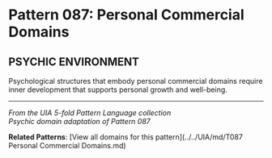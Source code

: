# Pattern 087: Personal Commercial Domains

## PSYCHIC ENVIRONMENT

Psychological structures that embody personal commercial domains require inner development that supports personal growth and well-being.

---

*From the UIA 5-fold Pattern Language collection*  
*Psychic domain adaptation of Pattern 087*

**Related Patterns**: [View all domains for this pattern](../../UIA/md/T087 Personal Commercial Domains.md)